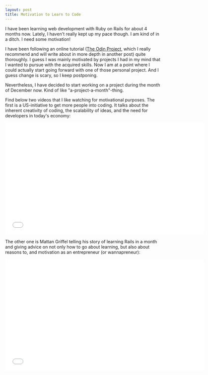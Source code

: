 ```yaml
---
layout: post
title: Motivation to Learn to Code
---
```


I have been learning web development with Ruby on Rails for about 4 months now. Lately, I haven't really kept up my pace though. I am kind of in a ditch. I need some motivation!

I have been following an online tutorial ([The Odin Project](http://theodinproject.com), which I really recommend and will write about in more depth in another post) quite thoroughly. I guess I was mainly motivated by projects I had in my mind that I wanted to pursue with the acquired skills. Now I am at a point where I could actually start going forward with one of those personal project. And I guess change is scary, so I keep postponing.

Nevertheless, I have decided to start working on a project during the month of December now. Kind of like "a-project-a-month"-thing. 

Find below two videos that I like watching for motivational purposes. The first is a US-initiative to get more people into coding. It talks about the inherent creativity of coding, the scalability of ideas, and the need for developers in today's economy:

<iframe class="youtube_video" width="640" height="360" src="//www.youtube.com/embed/nKIu9yen5nc?rel=0" frameborder="0" allowfullscreen></iframe>
  
<br />

The other one is Mattan Griffel telling his story of learning Rails in a month and giving advice on not only how to go about learning, but also about reasons to, and motivation as an entrepreneur (or wannapreneur):

<iframe class="youtube_video" width="640" height="360" src="//www.youtube.com/embed/T0qAjgQFR4c?rel=0" frameborder="0" allowfullscreen></iframe>
